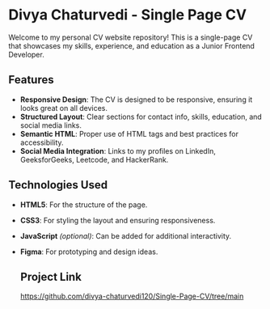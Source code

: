 # Divya Chaturvedi - Single Page CV

Welcome to my personal CV website repository! This is a single-page CV that showcases my skills, experience, and education as a Junior Frontend Developer.

## Features

- **Responsive Design**: The CV is designed to be responsive, ensuring it looks great on all devices.
- **Structured Layout**: Clear sections for contact info, skills, education, and social media links.
- **Semantic HTML**: Proper use of HTML tags and best practices for accessibility.
- **Social Media Integration**: Links to my profiles on LinkedIn, GeeksforGeeks, Leetcode, and HackerRank.

## Technologies Used

- **HTML5**: For the structure of the page.
- **CSS3**: For styling the layout and ensuring responsiveness.
- **JavaScript** *(optional)*: Can be added for additional interactivity.
- **Figma**: For prototyping and design ideas.
  
  ## Project Link
  https://github.com/divya-chaturvedi120/Single-Page-CV/tree/main
  
